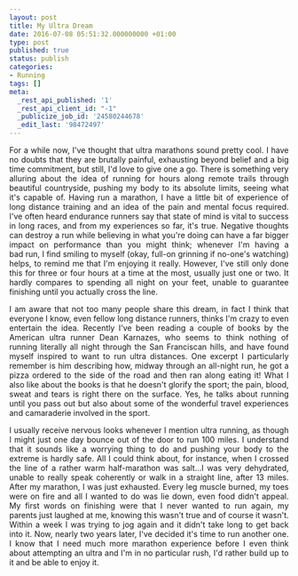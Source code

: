 ```yaml
---
layout: post
title: My Ultra Dream
date: 2016-07-08 05:51:32.000000000 +01:00
type: post
published: true
status: publish
categories:
- Running
tags: []
meta:
  _rest_api_published: '1'
  _rest_api_client_id: "-1"
  _publicize_job_id: '24580244678'
  _edit_last: '98472497'
---
```

<p class="western" align="JUSTIFY">For a while now, I've thought that ultra marathons sound pretty cool. I have no doubts that they are brutally painful, exhausting beyond belief and a big time commitment, but still, I'd love to give one a go. There is something very alluring about the idea of running for hours along remote trails through beautiful countryside, pushing my body to its absolute limits, seeing what it's capable of. Having run a marathon, I have a little bit of experience of long distance training and an idea of the pain and mental focus required. I've often heard endurance runners say that state of mind is vital to success in long races, and from my experiences so far, it's true. Negative thoughts can destroy a run while believing in what you're doing can have a far bigger impact on performance than you might think; whenever I'm having a bad run, I find smiling to myself (okay, full-on grinning if no-one's watching) helps, to remind me that I'm enjoying it really. However, I've still only done this for three or four hours at a time at the most, usually just one or two. It hardly compares to spending all night on your feet, unable to guarantee finishing until you actually cross the line.</p>

<p class="western" align="JUSTIFY">I am aware that not too many people share this dream, in fact I think that everyone I know, even fellow long distance runners, thinks I'm crazy to even entertain the idea. Recently I've been reading a couple of books by the American ultra runner Dean Karnazes, who seems to think nothing of running literally all night through the San Franciscan hills, and have found myself inspired to want to run ultra distances. One excerpt I particularly remember is him describing how, midway through an all-night run, he got a pizza ordered to the side of the road and then ran along eating it! What I also like about the books is that he doesn't glorify the sport; the pain, blood, sweat and tears is right there on the surface. Yes, he talks about running until you pass out but also about some of the wonderful travel experiences and camaraderie involved in the sport.</p>

<p class="western" align="JUSTIFY">I usually receive nervous looks whenever I mention ultra running, as though I might just one day bounce out of the door to run 100 miles. I understand that it sounds like a worrying thing to do and pushing your body to the extreme is hardly safe. All I could think about, for instance, when I crossed the line of a rather warm half-marathon was salt...I was very dehydrated, unable to really speak coherently or walk in a straight line, after 13 miles. After my marathon, I was just exhausted. Every leg muscle burned, my toes were on fire and all I wanted to do was lie down, even food didn't appeal. My first words on finishing were that I never wanted to run again, my parents just laughed at me, knowing this wasn't true and of course it wasn't. Within a week I was trying to jog again and it didn't take long to get back into it. Now, nearly two years later, I've decided it's time to run another one. I know that I need much more marathon experience before I even think about attempting an ultra and I'm in no particular rush, I'd rather build up to it and be able to enjoy it.</p>
